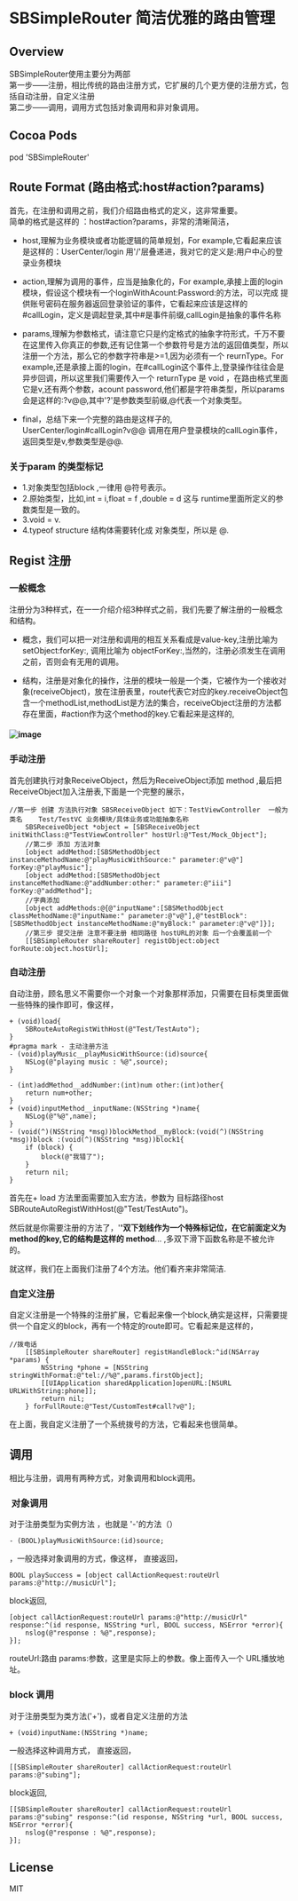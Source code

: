 # SBSimpleRouter  简洁优雅的路由管理
   
## Overview

SBSimpleRouter使用主要分为两部<br>
第一步——注册，相比传统的路由注册方式，它扩展的几个更方便的注册方式，包括自动注册，自定义注册<br>
第二步——调用，调用方式包括对象调用和非对象调用。
## Cocoa Pods
pod 'SBSimpleRouter'
## Route Format (路由格式:host#action?params)

首先，在注册和调用之前，我们介绍路由格式的定义，这非常重要。<br>
简单的格式是这样的 ：host#action?params，非常的清晰简洁，

* host,理解为业务模块或者功能逻辑的简单规划，For example,它看起来应该是这样的：UserCenter/login 用'/'层叠递进，我对它的定义是:用户中心的登录业务模块<br>

* action,理解为调用的事件，应当是抽象化的，For example,承接上面的login模块，假设这个模块有一个loginWithAcount:Password:的方法，可以完成
提供账号密码在服务器返回登录验证的事件，它看起来应该是这样的 #callLogin，定义是调起登录,其中#是事件前缀,callLogin是抽象的事件名称<br>

* params,理解为参数格式，请注意它只是约定格式的抽象字符形式，千万不要在这里传入你真正的参数,还有记住第一个参数符号是方法的返回值类型，所以注册一个方法，那么它的参数字符串是>=1,因为必须有一个 reurnType。For example,还是承接上面的login，在#callLogin这个事件上,登录操作往往会是异步回调，所以这里我们需要传入一个 returnType 是 void ，在路由格式里面它是v,还有两个参数，acount password,他们都是字符串类型，所以params会是这样的:?v@@,其中'?'是参数类型前缀,@代表一个对象类型。

* final，总结下来一个完整的路由是这样子的,<br>
UserCenter/login#callLogin?v@@   调用在用户登录模块的callLogin事件，返回类型是v,参数类型是@@.

### 关于param 的类型标记

* 1.对象类型包括block ,一律用 @符号表示。<br>
* 2.原始类型，比如,int = i,float = f ,double = d 这与 runtime里面所定义的参数类型是一致的。<br>
* 3.void  = v.<br>
* 4.typeof structure 结构体需要转化成 对象类型，所以是 @.<br>


## Regist 注册
### 一般概念
注册分为3种样式，在一一介绍介绍3种样式之前，我们先要了解注册的一般概念和结构。<br>

* 概念，我们可以把一对注册和调用的相互关系看成是value-key,注册比喻为 setObject:forKey:, 调用比喻为  objectForKey:,当然的，注册必须发生在调用之前，否则会有无用的调用。<br>

* 结构，注册是对象化的操作，注册的模块一般是一个类，它被作为一个接收对象(receiveObject)，放在注册表里，route代表它对应的key.receiveObject包含一个methodList,methodList是方法的集合，receiveObject注册的方法都存在里面，#action作为这个method的key.它看起来是这样的,<br>
#### ![image](https://github.com/pubin563783417/SBSimpleRouter/blob/master/Screenshot/route结构.png)


### 手动注册
首先创建执行对象ReceiveObject，然后为ReceiveObject添加 method ,最后把ReceiveObject加入注册表,下面是一个完整的展示，
``` objc
//第一步 创建 方法执行对象 SBSReceiveObject 如下：TestViewController  一般为类名    Test/TestVC 业务模块/具体业务或功能抽象名称
    SBSReceiveObject *object = [SBSReceiveObject initWithClass:@"TestViewController" hostUrl:@"Test/Mock_Object"];
    //第二步 添加 方法对象
    [object addMethod:[SBSMethodObject instanceMethodName:@"playMusicWithSource:" parameter:@"v@"] forKey:@"playMusic"];
    [object addMethod:[SBSMethodObject instanceMethodName:@"addNumber:other:" parameter:@"iii"] forKey:@"addMethod"];
    //字典添加
    [object addMethods:@{@"inputName":[SBSMethodObject classMethodName:@"inputName:" parameter:@"v@"],@"testBlock":[SBSMethodObject instanceMethodName:@"myBlock:" parameter:@"v@"]}];
    //第三步 提交注册 注意不要注册 相同路径 hostURL的对象 后一个会覆盖前一个
    [[SBSimpleRouter shareRouter] registObject:object forRoute:object.hostUrl];
```

### 自动注册
自动注册，顾名思义不需要你一个对象一个对象那样添加，只需要在目标类里面做一些特殊的操作即可，像这样，
 
``` objc
+ (void)load{
    SBRouteAutoRegistWithHost(@"Test/TestAuto");
}
#pragma mark - 主动注册方法
- (void)playMusic__playMusicWithSource:(id)source{
    NSLog(@"playing music : %@",source);
}

- (int)addMethod__addNumber:(int)num other:(int)other{
    return num+other;
}
+ (void)inputMethod__inputName:(NSString *)name{
    NSLog(@"%@",name);
}
- (void(^)(NSString *msg))blockMethod__myBlock:(void(^)(NSString *msg))block :(void(^)(NSString *msg))block1{
    if (block) {
        block(@"我错了");
    }
    return nil;
}
```


首先在+ load 方法里面需要加入宏方法，参数为 目标路径host  SBRouteAutoRegistWithHost(@"Test/TestAuto")。

然后就是你需要注册的方法了，'__'双下划线作为一个特殊标记位，在它前面定义为method的key,它的结构是这样的  method__... ,多双下滑下函数名称是不被允许的。

就这样，我们在上面我们注册了4个方法。他们看齐来非常简洁.


### 自定义注册

自定义注册是一个特殊的注册扩展，它看起来像一个block,确实是这样，只需要提供一个自定义的block，再有一个特定的route即可。它看起来是这样的，

``` objc
//拨电话
    [[SBSimpleRouter shareRouter] registHandleBlock:^id(NSArray *params) {
        NSString *phone = [NSString stringWithFormat:@"tel://%@",params.firstObject];
        [[UIApplication sharedApplication]openURL:[NSURL URLWithString:phone]];
        return nil;
    } forFullRoute:@"Test/CustomTest#call?v@"];
```
在上面，我自定义注册了一个系统拨号的方法，它看起来也很简单。

## 调用

相比与注册，调用有两种方式，对象调用和block调用。

###  对象调用
对于注册类型为实例方法 ，也就是 '-'的方法（）
``` objc
- (BOOL)playMusicWithSource:(id)source;
```
，一般选择对象调用的方式，像这样，
直接返回，
``` objc
BOOL playSuccess = [object callActionRequest:routeUrl params:@"http://musicUrl"];
``` 
block返回,
``` objc
[object callActionRequest:routeUrl params:@"http://musicUrl" response:^(id response, NSString *url, BOOL success, NSError *error){
	nslog(@"response : %@",response);
}];
```

routeUrl:路由
params:参数，这里是实际上的参数。像上面传入一个 URL播放地址。

### block 调用 

对于注册类型为类方法('+')，或者自定义注册的方法
``` objc
+ (void)inputName:(NSString *)name;
```
一般选择这种调用方式，
直接返回，
``` objc
[[SBSimpleRouter shareRouter] callActionRequest:routeUrl params:@"subing"];
```
block返回,
``` objc
[[SBSimpleRouter shareRouter] callActionRequest:routeUrl params:@"subing" response:^(id response, NSString *url, BOOL success, NSError *error){
	nslog(@"response : %@",response);
}];
```

## License
MIT
